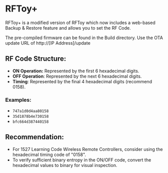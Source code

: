 # RFToy+

RFToy+ is a modified version of RFToy which now includes a web-based Backup & Restore feature and allows you to set the RF Code.

The pre-compiled firmware can be found in the Build directory. 
Use the OTA update URL of http://[IP Address]/update

## RF Code Structure:

- **ON Operation:** Represented by the first 6 hexadecimal digits.
- **OFF Operation**: Represented by the next 6 hexadecimal digits.
- **Timing**: Represented by the final 4 hexadecimal digits (recommend 0158).

### Examples:

- `747a1d0d4aa80158`
- `35d1878b4e730158`
- `bfc664d387440158`

## Recommendation:

- For 1527 Learning Code Wireless Remote  Controllers, consider using the hexadecimal timing code of "0158".
- To verify sufficient binary entropy in the ON/OFF code, convert the hexadecimal values to binary for visual inspection.

